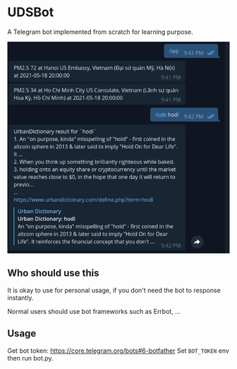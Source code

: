 # UDSBot

A Telegram bot implemented from scratch for learning purpose.

![uds](./udsbot.webp)

## Who should use this
It is okay to use for personal usage, if you don't need the bot to response instantly.

Normal users should use bot frameworks such as Errbot, ...

## Usage

Get bot token: https://core.telegram.org/bots#6-botfather
Set `BOT_TOKEN` env then run bot.py.
